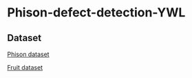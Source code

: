 # Phison-defect-detection-YWL

## Dataset

[Phison dataset](https://github.com/jason211346/Phison-defect-detection-YWL/tree/main/Phison_dataset)  

[Fruit dataset](https://github.com/jason211346/Phison-defect-detection-YWL/tree/main/Fruit_dataset)  
